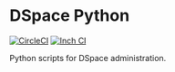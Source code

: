 # DSpace Python

[![CircleCI](https://circleci.com/gh/jrgriffiniii/dspace-python.svg?style=svg)](https://circleci.com/gh/jrgriffiniii/dspace-python)
[![Inch CI](https://inch-ci.org/github/jrgriffiniii/dspace-python.svg?branch=master)](https://inch-ci.org/github/jrgriffiniii/dspace-python)

Python scripts for DSpace administration.
